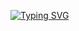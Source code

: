 [![Typing SVG](https://readme-typing-svg.demolab.com?font=Fira+Code&pause=1000&color=04B5F7&width=435&lines=Sup+dev!+Wellcome+to+my+Pomodoro+App)](https://git.io/typing-svg)
